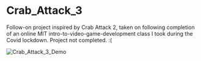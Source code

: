 # Crab_Attack_3
Follow-on project inspired by Crab Attack 2, taken on following completion of an online MIT intro-to-video-game-development class I took during the Covid lockdown. Project not completed. :(

![Crab_Attack_3_Demo](https://github.com/user-attachments/assets/277248d3-b5da-4758-851a-9355be6cf215)
